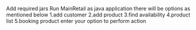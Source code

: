 Add required jars 
Run MainRetail as java application 
there will be options as mentioned below
		1.add customer
		2.add product
		3.find availability 
		4.product list
		5.booking product
enter your option to perform action 
		